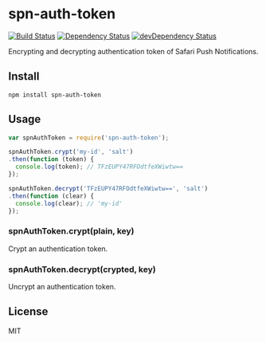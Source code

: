 # spn-auth-token
[![Build Status](https://travis-ci.org/hipush/spn-auth-token.svg?branch=master)](https://travis-ci.org/hipush/spn-auth-token)
[![Dependency Status](https://david-dm.org/hipush/spn-auth-token.svg?theme=shields.io)](https://david-dm.org/hipush/spn-auth-token)
[![devDependency Status](https://david-dm.org/hipush/spn-auth-token/dev-status.svg?theme=shields.io)](https://david-dm.org/hipush/spn-auth-token#info=devDependencies)

Encrypting and decrypting authentication token of Safari Push Notifications.

## Install

```
npm install spn-auth-token
```

## Usage

```js
var spnAuthToken = require('spn-auth-token');

spnAuthToken.crypt('my-id', 'salt')
.then(function (token) {
  console.log(token); // TFzEUPY47RFOdtfeXWiwtw==
});

spnAuthToken.decrypt('TFzEUPY47RFOdtfeXWiwtw==', 'salt')
.then(function (clear) {
  console.log(clear); // 'my-id'
});
```

### spnAuthToken.crypt(plain, key)

Crypt an authentication token.

### spnAuthToken.decrypt(crypted, key)

Uncrypt an authentication token.


## License

MIT
